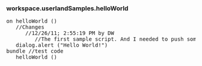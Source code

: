 ### workspace.userlandSamples.helloWorld
<pre>
on helloWorld ()
   //Changes
      //12/26/11; 2:55:19 PM by DW
         //The first sample script. And I needed to push something around to test out the update process after moving codecasting.org from GoDaddy to Hover.
   dialog.alert ("Hello World!")
bundle //test code
   helloWorld ()

</pre>
